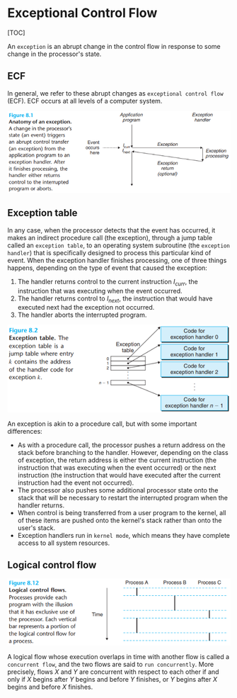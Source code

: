 # Exceptional Control Flow

[TOC]



An `exception` is an abrupt change in the control flow in response to some change in the processor's state.

## ECF

In general, we refer to these abrupt changes as `exceptional control flow` (ECF). ECF occurs at all levels of a computer system.

![anatomy_of_exception](res/anatomy_of_exception.png)



## Exception table

In any case, when the processor detects that the event has occurred, it makes an indirect procedure call (the exception), through a jump table called an `exception table`, to an operating system subroutine (the `exception handler`) that is specifically designed to process this particular kind of event. When the exception handler finishes processing, one of three things happens, depending on the type of event that caused the exception:

1. The handler returns control to the current instruction $I_{curr}$, the instruction that was executing when the event occurred.
2. The handler returns control to $I_{next}$, the instruction that would have executed next had the exception not occurred.
3. The handler aborts the interrupted program.

![exception_tbl](res/exception_tbl.png)

An exception is akin to a procedure call, but with some important differences:

- As with a procedure call, the processor pushes a return address on the stack before branching to the handler. However, depending on the class of exception, the return address is either the current instruction (the instruction that was executing when the event occurred) or the next instruction (the instruction that would have executed after the current instruction had the event not occurred).
- The processor also pushes some additional processor state onto the stack that will be necessary to restart the interrupted program when the handler returns.
- When control is being transferred from a user program to the kernel, all of these items are pushed onto the kernel's stack rather than onto the user's stack.
- Exception handlers run in `kernel mode`, which means they have complete access to all system resources.



## Logical control flow

![logic_ctl_flow](res/logic_ctl_flow.png)

A logical flow whose execution overlaps in time with another flow is called a `concurrent flow`, and the two flows are said to `run concurrently`. More precisely, flows $X$ and $Y$ are concurrent with respect to each other if and only if $X$ begins after $Y$ begins and before $Y$ finishes, or $Y$ begins after $X$ begins and before $X$ finishes.